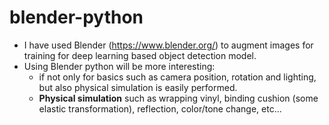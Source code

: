 # blender-python
- I have used Blender (https://www.blender.org/) to augment images for training for deep learning based object detection model.
- Using Blender python will be more interesting:
  - if not only for basics such as camera position, rotation and lighting, but also physical simulation is easily performed.
  - **Physical simulation** such as wrapping vinyl, binding cushion (some elastic transformation), reflection, color/tone change, etc...
